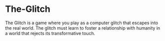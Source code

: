 # The-Glitch
The Glitch is a game where you play as a computer glitch that escapes into the real world. The glitch must learn to foster a relationship with humanity in a world that rejects its transformative touch.
